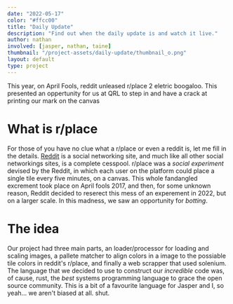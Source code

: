 ```yaml
---
date: "2022-05-17"
color: "#ffcc00"
title: "Daily Update"
description: "Find out when the daily update is and watch it live."
author: nathan
involved: [jasper, nathan, taine] 
thumbnail: "/project-assets/daily-update/thumbnail_o.png"
layout: default
type: project
---
```


This year, on April Fools, reddit unleased r/place 2 eletric boogaloo. This presented an oppertunity for us at QRL to step in and have a crack at printing our mark
on the canvas

# What is r/place
For those of you have no clue what a r/place or even a reddit is, let me fill in the details. [Reddit](https://reddit.com) is a social networking site, and much like
all other social networkings sites, is a complete cesspool. r/place was a *social experiment* devised by the Reddit, in which each user on the platform could place a single
tile every five minutes, on a canvas. This whole fandangled excrement took place on April fools 2017, and then, for some unknown reason, Reddit decided to reserect this
mess of an experement in 2022, but on a larger scale. In this madness, we saw an opportunity for *botting*.

# The idea
Our project had three main parts, an loader/processor for loading and scaling images, a pallete matcher to align colors in a image to the possiable tile colors in reddit's
r/place, and finally a web scrapper that used solenium. The language that we decided to use to construct our _incredible_ code was, of cause, rust, the _best_ systems programming
language to grace the open source community. This is a bit of a favourite language for Jasper and I, so yeah... we aren't biased at all. shut.